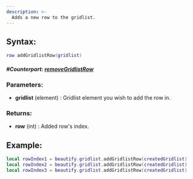 ```yaml
---
description: >-
  Adds a new row to the gridlist.
---
```


## **Syntax:**

```lua
row addGridlistRow(gridlist)
```

#### _**\#Counterpart:**_ [_**removeGridlistRow**_](removegridlistrow)

### **Parameters:**

* **gridlist** \(element\) : Gridlist element you wish to add the row in.

### **Returns:**

* **row** \(int\) : Added row's index.

## **Example:**

```lua
local rowIndex1 = beautify.gridlist.addGridlistRow(createdGridlist)
local rowIndex2 = beautify.gridlist.addGridlistRow(createdGridlist)
local rowIndex3 = beautify.gridlist.addGridlistRow(createdGridlist)
```